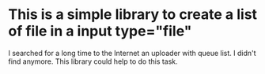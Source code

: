 
# This is a simple library to create a list of file in a input type="file"

I searched for a long time to the Internet an uploader with queue list. I didn't find anymore.
This library could help to do this task.

